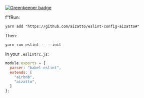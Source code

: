 
[![Greenkeeper badge](https://badges.greenkeeper.io/aizatto/eslint-config-aizatto.svg)](https://greenkeeper.io/)

f"fRun:
```
yarn add "https://github.com/aizatto/eslint-config-aizatto#"
```

Then:

```
yarn run eslint -- --init
```

In your `.eslintrc.js`:

```js
module.exports = {
  parser: "babel-eslint",
  extends: [
    "airbnb",
    "aizatto",
  ]
};
```
